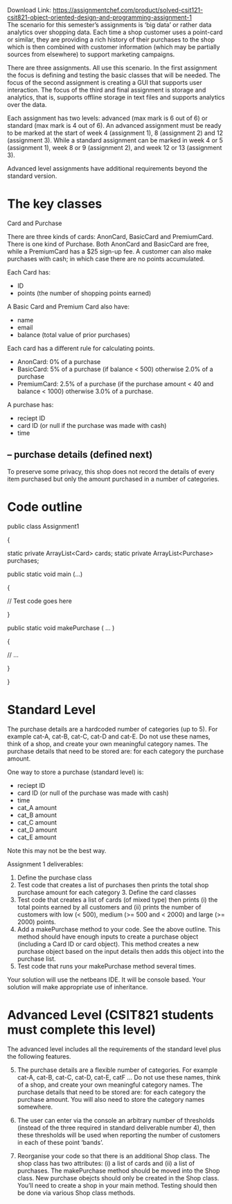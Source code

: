 Download Link: https://assignmentchef.com/product/solved-csit121-csit821-object-oriented-design-and-programming-assignment-1
<br>
The scenario for this semester’s assignments is ‘big data’ or rather data analytics over shopping data. Each time a shop customer uses a point-card or similar, they are providing a rich history of their purchases to the shop which is then combined with customer information (which may be partially sources from elsewhere) to support marketing campaigns.

There are three assignments. All use this scenario. In the first assignment the focus is defining and testing the basic classes that will be needed. The focus of the second assignment is creating a GUI that supports user interaction. The focus of the third and final assignment is storage and analytics, that is, supports offline storage in text files and supports analytics over the data.

Each assignment has two levels: advanced (max mark is 6 out of 6) or standard (max mark is 4 out of 6). An advanced assignment must be ready to be marked at the start of week 4 (assignment 1), 8 (assignment 2) and 12 (assignment 3). While a standard assignment can be marked in week 4 or 5 (assignment 1), week 8 or 9 (assignment 2), and week 12 or 13 (assignment 3).

Advanced level assignments have additional requirements beyond the standard version.

<h1>The key classes</h1>

Card and Purchase

There are three kinds of cards: AnonCard, BasicCard and PremiumCard. There is one kind of Purchase. Both AnonCard and BasicCard are free, while a PremiumCard has a $25 sign-up fee. A customer can also make purchases with cash; in which case there are no points accumulated.

Each Card has:

<ul>

 <li>ID</li>

 <li>points (the number of shopping points earned)</li>

</ul>

A Basic Card and Premium Card also have:

<ul>

 <li>name</li>

 <li>email</li>

 <li>balance (total value of prior purchases)</li>

</ul>

Each card has a different rule for calculating points.

<ul>

 <li>AnonCard:    0% of a purchase</li>

 <li>BasicCard: 5% of a purchase (if balance &lt; 500) otherwise 2.0% of a purchase</li>

 <li>PremiumCard: 2.5% of a purchase (if the purchase amount &lt; 40 and balance &lt; 1000) otherwise 3.0% of a purchase.</li>

</ul>

A purchase has:

<ul>

 <li>reciept ID</li>

 <li>card ID (or null if the purchase was made with cash)</li>

 <li>time</li>

</ul>

<h2>– purchase details (defined next)</h2>

To preserve some privacy, this shop does not record the details of every item purchased but only the amount purchased in a number of categories.

<h1>Code outline</h1>

public class Assignment1

{

static private ArrayList&lt;Card&gt;    cards;    static private ArrayList&lt;Purchase&gt; purchases;

public static void main (…)

{

// Test code goes here

}

public static void makePurchase ( … )

{

// …

}

}<strong> </strong>

<h1>Standard Level</h1>

<strong> </strong>

The purchase details are a hardcoded number of categories (up to 5). For example cat-A, cat-B, cat-C, cat-D and cat-E. Do not use these names, think of a shop, and create your own meaningful category names. The purchase details that need to be stored are: for each category the purchase amount.

One way to store a purchase (standard level) is:

<ul>

 <li>reciept ID</li>

 <li>card ID (or null of the purchase was made with cash)</li>

 <li>time</li>

 <li>cat_A amount</li>

 <li>cat_B amount</li>

 <li>cat_C amount</li>

 <li>cat_D amount</li>

 <li>cat_E amount</li>

</ul>

Note this may not be the best way.

Assignment 1 deliverables:

<ol>

 <li>Define the purchase class</li>

 <li>Test code that creates a list of purchases then prints the total shop purchase amount for each category 3. Define the card classes</li>

 <li>Test code that creates a list of cards (of mixed type) then prints (i) the total points earned by all customers and (ii) prints the number of customers with low (&lt; 500), medium (&gt;= 500 and &lt; 2000) and large (&gt;= 2000) points.</li>

 <li>Add a makePurchase method to your code. See the above outline. This method should have enough inputs to create a purchase object (including a Card ID or card object). This method creates a new purchase object based on the input details then adds this object into the purchase list.</li>

 <li>Test code that runs your makePurchase method several times.</li>

</ol>




Your solution will use the netbeans IDE. It will be console based. Your solution will make appropriate use of inheritance.

<h1>Advanced Level (CSIT821 students must complete this level)</h1>

<strong> </strong>

The advanced level includes all the requirements of the standard level plus the following features.




<ol start="5">

 <li>The purchase details are a flexible number of categories. For example cat-A, cat-B, cat-C, cat-D, cat-E, catF … Do not use these names, think of a shop, and create your own meaningful category names. The purchase details that need to be stored are: for each category the purchase amount. You will also need to store the category names somewhere.</li>

</ol>




<ol start="6">

 <li>The user can enter via the console an arbitrary number of thresholds (instead of the three required in standard deliverable number 4), then these thresholds will be used when reporting the number of customers in each of these point ‘bands’.</li>

</ol>




<ol start="7">

 <li>Reorganise your code so that there is an additional Shop class. The shop class has two attributes: (i) a list of cards and (ii) a list of purchases. The makePurchase method should be moved into the Shop class. New purchase obejcts should only be created in the Shop class. You’ll need to create a shop in your main method. Testing should then be done via various Shop class methods.</li>

</ol>


